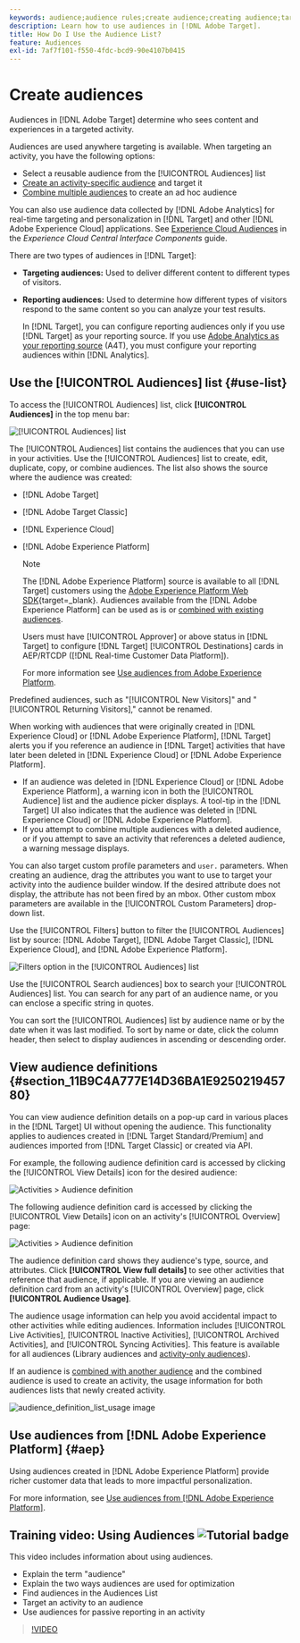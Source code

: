 ```yaml
---
keywords: audience;audience rules;create audience;creating audience;targeting audience;reporting audience;report audience;segment;custom profile parameters;audience definition;audiences list
description: Learn how to use audiences in [!DNL Adobe Target].
title: How Do I Use the Audience List?
feature: Audiences
exl-id: 7af7f101-f550-4fdc-bcd9-90e4107b0415
---
```

# Create audiences

Audiences in [!DNL Adobe Target] determine who sees content and experiences in a targeted activity.

Audiences are used anywhere targeting is available. When targeting an activity, you have the following options:

* Select a reusable audience from the [!UICONTROL Audiences] list
* [Create an activity-specific audience](/help/main/c-target/creating-activity-only-audience.md) and target it
* [Combine multiple audiences](/help/main/c-target/combining-multiple-audiences.md#concept_A7386F1EA4394BD2AB72399C225981E5) to create an ad hoc audience

You can also use audience data collected by [!DNL Adobe Analytics] for real-time targeting and personalization in [!DNL Target] and other [!DNL Adobe Experience Cloud] applications. See [Experience Cloud Audiences](https://experienceleague.adobe.com/docs/core-services/interface/audiences/audience-library.html) in the *Experience Cloud Central Interface Components* guide.

There are two types of audiences in [!DNL Target]:

* **Targeting audiences:** Used to deliver different content to different types of visitors. 
* **Reporting audiences:** Used to determine how different types of visitors respond to the same content so you can analyze your test results.

  In [!DNL Target], you can configure reporting audiences only if you use [!DNL Target] as your reporting source. If you use [Adobe Analytics as your reporting source](/help/main/c-integrating-target-with-mac/a4t/a4t.md) (A4T), you must configure your reporting audiences within [!DNL Analytics].

## Use the [!UICONTROL Audiences] list {#use-list}

To access the [!UICONTROL Audiences] list, click **[!UICONTROL Audiences]** in the top menu bar:

![[!UICONTROL Audiences] list](assets/audiences_list.png)

The [!UICONTROL Audiences] list contains the audiences that you can use in your activities. Use the [!UICONTROL Audiences] list to create, edit, duplicate, copy, or combine audiences. The list also shows the source where the audience was created:

* [!DNL Adobe Target]
* [!DNL Adobe Target Classic]
* [!DNL Experience Cloud]
* [!DNL Adobe Experience Platform]

  >[!NOTE]
  >
  >The [!DNL Adobe Experience Platform] source is available to all [!DNL Target] customers using the [Adobe Experience Platform Web SDK](https://experienceleague.adobe.com/docs/target-dev/developer/client-side/aep-web-sdk.html){target=_blank}. Audiences available from the [!DNL Adobe Experience Platform] can be used as is or [combined with existing audiences](/help/main/c-target/combining-multiple-audiences.md).
  >
  >Users must have [!UICONTROL Approver] or above status in [!DNL Target] to configure [!DNL Target] [!UICONTROL Destinations] cards in AEP/RTCDP ([!DNL Real-time Customer Data Platform]).
  >
  >For more information see [Use audiences from Adobe Experience Platform](#aep).

Predefined audiences, such as "[!UICONTROL New Visitors]" and "[!UICONTROL Returning Visitors]," cannot be renamed.

When working with audiences that were originally created in [!DNL Experience Cloud] or [!DNL Adobe Experience Platform], [!DNL Target] alerts you if you reference an audience in [!DNL Target] activities that have later been deleted in [!DNL Experience Cloud] or [!DNL Adobe Experience Platform].

* If an audience was deleted in [!DNL Experience Cloud] or [!DNL Adobe Experience Platform], a warning icon in both the [!UICONTROL Audience] list and the audience picker displays. A tool-tip in the [!DNL Target] UI also indicates that the audience was deleted in [!DNL Experience Cloud] or [!DNL Adobe Experience Platform]. 
* If you attempt to combine multiple audiences with a deleted audience, or if you attempt to save an activity that references a deleted audience, a warning message displays.

You can also target custom profile parameters and `user.` parameters. When creating an audience, drag the attributes you want to use to target your activity into the audience builder window. If the desired attribute does not display, the attribute has not been fired by an mbox. Other custom mbox parameters are available in the [!UICONTROL Custom Parameters] drop-down list.

Use the [!UICONTROL Filters] button to filter the [!UICONTROL Audiences] list by source: [!DNL Adobe Target], [!DNL Adobe Target Classic], [!DNL Experience Cloud], and [!DNL Adobe Experience Platform].

![Filters option in the [!UICONTROL Audiences] list](assets/filters.png)

Use the [!UICONTROL Search audiences] box to search your [!UICONTROL Audiences] list. You can search for any part of an audience name, or you can enclose a specific string in quotes.

You can sort the [!UICONTROL Audiences] list by audience name or by the date when it was last modified. To sort by name or date, click the column header, then select to display audiences in ascending or descending order.

## View audience definitions {#section_11B9C4A777E14D36BA1E925021945780}

You can view audience definition details on a pop-up card in various places in the [!DNL Target] UI without opening the audience. This functionality applies to audiences created in [!DNL Target Standard/Premium] and audiences imported from [!DNL Target Classic] or created via API.

For example, the following audience definition card is accessed by clicking the [!UICONTROL View Details] icon for the desired audience:

![Activities > Audience definition](assets/audience_definition_list.png)

The following audience definition card is accessed by clicking the [!UICONTROL View Details] icon on an activity's [!UICONTROL Overview] page:

![Activities > Audience definition](assets/view-details-activity-overview.png)

The audience definition card shows they audience's type, source, and attributes. Click **[!UICONTROL View full details]** to see other activities that reference that audience, if applicable. If you are viewing an audience definition card from an activity's [!UICONTROL Overview] page, click **[!UICONTROL Audience Usage]**.

The audience usage information can help you avoid accidental impact to other activities while editing audiences. Information includes [!UICONTROL Live Activities], [!UICONTROL Inactive Activities], [!UICONTROL Archived Activities], and [!UICONTROL Syncing Activities]. This feature is available for all audiences (Library audiences and [activity-only audiences](/help/main/c-target/creating-activity-only-audience.md#concept_A6BADCF530ED4AE1852E677FEBE68483)).

If an audience is [combined with another audience](/help/main/c-target/combining-multiple-audiences.md) and the combined audience is used to create an activity, the usage information for both audiences lists that newly created activity.

![audience_definition_list_usage image](assets/audience_definition_list_usage.png)

<!--The following audience definition card is for an audience imported from the Adobe Experience Cloud. In this instance, the audience was imported from Adobe Audience Manager (AAM).

![Usage tab on Audience Definition card](assets/audience_definition_mc.png)

The following details are available for these imported audience types:

| Audience Type | Details |
|--- |--- |
|Mobile audience|Marketing Name, Vendor, and Model.<br>The `matches | does not match` operator displays instead of `equals | does not equal`<br>![Imported Mobile Audience](/help/main/c-target/c-audiences/assets/imported_mobile_audience.png).|
|Visitor-behavior audience|**user.categoryAffinity:** `categoryAffinity` with `FAVORITE` parameter.<br>![Imported Category Affinity](/help/main/c-target/c-audiences/assets/imported_category_affinity.png)<br>**Monitoring:** Monitoring service equals true.<br>**No Monitoring Service:** Monitoring service equals false.<br>![Imported Monitoring](/help/main/c-target/c-audiences/assets/imported_monitoring.png)|
|Audiences using the NOT operator|**Single Rule:** Target displays the audience in the format `[All Visitor AND [NOT [rule]`. Single NOT rule displays with AND with `AllVisitor` audience.<br>![Imported Not Audience](/help/main/c-target/c-audiences/assets/imported_not_audience.png)|

Keep the following points in mind as you work with imported audiences:

* Expression target audiences are no longer supported in Target Standard/Premium. 
* Target Standard/Premium does not support some deprecated audiences or has improved operators for ease of use. Because of this, the definition of an imported audience, although working as per definition, does not mean that same is now available for creation in the Standard/Premium interface. For example, Social Audiences are visible with their rules but Target Standard/Premium does not allow social audiences to be created.-->

## Use audiences from [!DNL Adobe Experience Platform] {#aep}

Using audiences created in [!DNL Adobe Experience Platform] provide richer customer data that leads to more impactful personalization. 

For more information, see [Use audiences from [!DNL Adobe Experience Platform]](/help/main/c-integrating-target-with-mac/integrating-with-rtcdp.md#aep).

## Training video: Using Audiences ![Tutorial badge](/help/main/assets/tutorial.png)

This video includes information about using audiences.

* Explain the term "audience" 
* Explain the two ways audiences are used for optimization 
* Find audiences in the Audiences List 
* Target an activity to an audience 
* Use audiences for passive reporting in an activity

>[!VIDEO](https://video.tv.adobe.com/v/17398)
